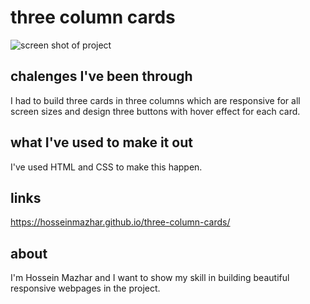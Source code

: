# three column cards
![screen shot of project](https://user-images.githubusercontent.com/91896821/154346270-e0462d8f-f936-4f77-a007-815c05a0e9e5.PNG)

## chalenges I've been through

I had to build three cards in three columns which are responsive for all screen sizes and design three buttons with hover effect for each card.

## what I've used to make it out

I've used HTML and CSS to make this happen.

## links
https://hosseinmazhar.github.io/three-column-cards/

## about

I'm Hossein Mazhar and I want to show my skill in building beautiful responsive webpages in the project.




